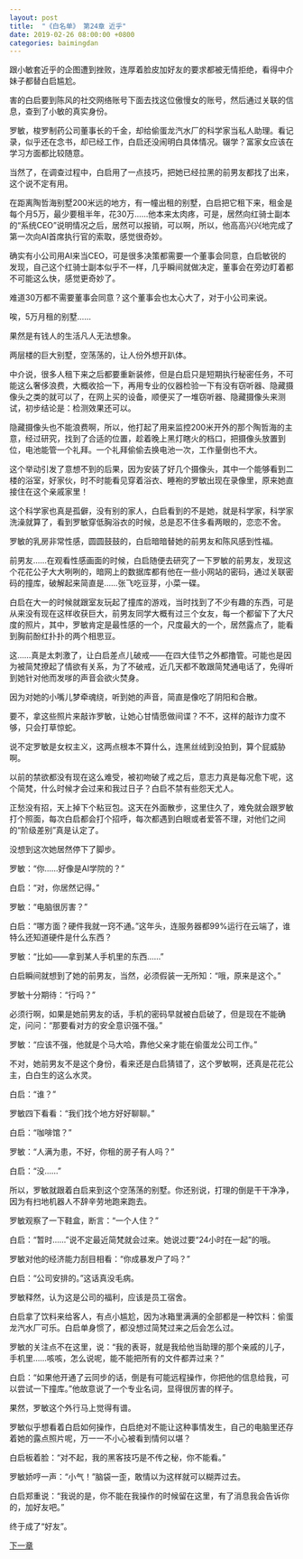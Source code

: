 ```yaml
---
layout: post
title:  "《白名单》 第24章 近乎"
date: 2019-02-26 08:00:00 +0800
categories: baimingdan
---
```

跟小敏套近乎的企图遭到挫败，连厚着脸皮加好友的要求都被无情拒绝，看得中介妹子都替白启尴尬。

害的白启要到陈风的社交网络账号下面去找这位傲慢女的账号，然后通过关联的信息，查到了小敏的真实身份。

罗敏，梭罗制药公司董事长的千金，却给偷蛋龙汽水厂的科学家当私人助理。看记录，似乎还在念书，却已经工作，白启还没闹明白具体情况。辍学？富家女应该在学习方面都比较随意。

当然了，在调查过程中，白启用了一点技巧，把她已经拉黑的前男友都找了出来，这个说不定有用。

在距离陶哲海别墅200米远的地方，有一幢出租的别墅，白启把它租下来，租金是每个月5万，最少要租半年，花30万……他本来太肉疼，可是，居然向红骑士副本的“系统CEO”说明情况之后，居然可以报销，可以啊，所以，他高高兴兴地完成了第一次向AI首席执行官的索取，感觉很奇妙。

确实有小公司用AI来当CEO，可是很多决策都需要一个董事会同意，白启敏锐的发现，自己这个红骑士副本似乎不一样，几乎瞬间就做决定，董事会在旁边盯着都不可能这么快，感觉更奇妙了。

难道30万都不需要董事会同意？这个董事会也太心大了，对于小公司来说。

唉，5万月租的别墅……

果然是有钱人的生活凡人无法想象。

两层楼的巨大别墅，空荡荡的，让人份外想开趴体。

中介说，很多人租下来之后都要重新装修，但是白启只是短期执行秘密任务，不可能这么奢侈浪费，大概收拾一下，再用专业的仪器检验一下有没有窃听器、隐藏摄像头之类的就可以了，在网上买的设备，顺便买了一堆窃听器、隐藏摄像头来测试，初步结论是：检测效果还可以。

隐藏摄像头也不能浪费啊，所以，他打起了用来监控200米开外的那个陶哲海的主意，经过研究，找到了合适的位置，趁着晚上黑灯瞎火的档口，把摄像头放置到位，电池能管一个礼拜。一个礼拜偷偷去换电池一次，工作量倒也不大。

这个举动引发了意想不到的后果，因为安装了好几个摄像头，其中一个能够看到二楼的浴室，好家伙，时不时能看见穿着浴衣、睡袍的罗敏出现在录像里，原来她直接住在这个亲戚家里！

这个科学家也真是孤僻，没有别的家人，白启看到的不是她，就是科学家，科学家洗澡就算了，看到罗敏穿低胸浴衣的时候，总是忍不住多看两眼的，恋恋不舍。

罗敏的乳房非常性感，圆圆鼓鼓的，白启暗暗替她的前男友和陈风感到性福。

前男友……在观看性感画面的时候，白启随便去研究了一下罗敏的前男友，发现这个花花公子大大咧咧的，暗网上的数据库都有他在一些小网站的密码，通过关联密码的撞库，破解起来简直是……张飞吃豆芽，小菜一碟。

白启在大一的时候就跟室友玩起了撞库的游戏，当时找到了不少有趣的东西，可是从来没有现在这样收获巨大，前男友同学大概有过三个女友，每一个都留下了大尺度的照片，其中，罗敏肯定是最性感的一个，尺度最大的一个，居然露点了，能看到胸前酚红扑扑的两个相思豆。

这……真是太刺激了，让白启差点儿破戒——在四大佳节之外都撸管。可能也是因为被简梵撩起了情欲有关系，为了不破戒，近几天都不敢跟简梵通电话了，免得听到她针对他而发嗲的声音会欲火焚身。

因为对她的小嘴儿梦牵魂绕，听到她的声音，简直是像吃了阴阳和合散。

要不，拿这些照片来敲诈罗敏，让她心甘情愿做间谍？不不，这样的敲诈力度不够，只会打草惊蛇。

说不定罗敏是女权主义，这两点根本不算什么，连黑丝绒到没拍到，算个屁威胁啊。

以前的禁欲都没有现在这么难受，被初吻破了戒之后，意志力真是每况愈下呢，这个简梵，什么时候才会过来和我过日子？白启不禁有些怨天尤人。

正愁没有招，天上掉下个粘豆包。这天在外面散步，这里住久了，难免就会跟罗敏打个照面，每次白启都会打个招呼，每次都遇到白眼或者爱答不理，对他们之间的“阶级差别”真是认定了。

没想到这次她居然停下了脚步。

罗敏：“你……好像是AI学院的？”

白启：“对，你居然记得。”

罗敏：“电脑很厉害？”

白启：“哪方面？硬件我就一窍不通。”这年头，连服务器都99%运行在云端了，谁特么还知道硬件是什么东西？

罗敏：“比如——拿到某人手机里的东西……”

白启瞬间就想到了她的前男友，当然，必须假装一无所知：“哦，原来是这个。”

罗敏十分期待：“行吗？”

必须行啊，如果是她前男友的话，手机的密码早就被白启破了，但是现在不能确定，问问：“那要看对方的安全意识强不强。”

罗敏：“应该不强，他就是个马大哈，靠他父亲才能在偷蛋龙公司工作。”

不对，她前男友不是这个身份，看来还是白启猜错了，这个罗敏啊，还真是花花公主，白白生的这么水灵。

白启：“谁？”

罗敏四下看看：“我们找个地方好好聊聊。”

白启：“咖啡馆？”

罗敏：“人满为患，不好，你租的房子有人吗？”

白启：“没……”

所以，罗敏就跟着白启来到这个空荡荡的别墅。你还别说，打理的倒是干干净净，因为有扫地机器人不辞辛劳地跑来跑去。

罗敏观察了一下鞋盒，断言：“一个人住？”

白启：“暂时……”说不定最近简梵就会过来。她说过要“24小时在一起”的哦。

罗敏对他的经济能力刮目相看：“你成暴发户了吗？”

白启：“公司安排的。”这话真没毛病。

罗敏释然，认为这是公司的福利，应该是员工宿舍。

白启拿了饮料来给客人，有点小尴尬，因为冰箱里满满的全部都是一种饮料：偷蛋龙汽水厂可乐。白启单身惯了，都没想过简梵过来之后会怎么过。

罗敏的关注点不在这里，说：“我的表哥，就是我给他当助理的那个亲戚的儿子，手机里……咳咳，怎么说呢，能不能把所有的文件都弄过来？”

白启：“如果他开通了云同步的话，倒是有可能远程操作，你把他的信息给我，可以尝试一下撞库。”他故意说了一个专业名词，显得很厉害的样子。

果然，罗敏这个外行马上觉得有谱。

罗敏似乎想看着白启如何操作，白启绝对不能让这种事情发生，自己的电脑里还存着她的露点照片呢，万一一不小心被看到情何以堪？

白启板着脸：“对不起，我的黑客技巧是不传之秘，你不能看。”

罗敏娇哼一声：“小气！”脑袋一歪，敢情以为这样就可以糊弄过去。

白启郑重说：“我说的是，你不能在我操作的时候留在这里，有了消息我会告诉你的，加好友吧。”

终于成了“好友”。

[下一章](/baimingdan/2019/02/27/25.html)
